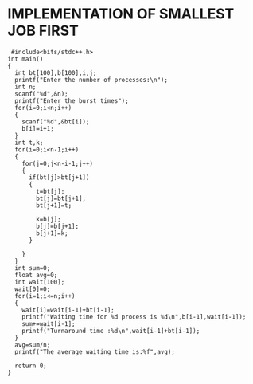 # IMPLEMENTATION OF SMALLEST JOB FIRST

     #include<bits/stdc++.h>
    int main()
    {
      int bt[100],b[100],i,j;
      printf("Enter the number of processes:\n");
      int n;
      scanf("%d",&n);
      printf("Enter the burst times");
      for(i=0;i<n;i++)
      {
        scanf("%d",&bt[i]);
        b[i]=i+1;
      }
      int t,k;
      for(i=0;i<n-1;i++)
      {
        for(j=0;j<n-i-1;j++)
        {
          if(bt[j]>bt[j+1])
          {
            t=bt[j];
            bt[j]=bt[j+1];
            bt[j+1]=t;

            k=b[j];
            b[j]=b[j+1];
            b[j+1]=k;
          }

        }
      }
      int sum=0;
      float avg=0;
      int wait[100];
      wait[0]=0;
      for(i=1;i<=n;i++)
      {
        wait[i]=wait[i-1]+bt[i-1];
        printf("Waiting time for %d process is %d\n",b[i-1],wait[i-1]);
        sum+=wait[i-1];
        printf("Turnaround time :%d\n",wait[i-1]+bt[i-1]);
      }
      avg=sum/n;
      printf("The average waiting time is:%f",avg);

      return 0;
    }
